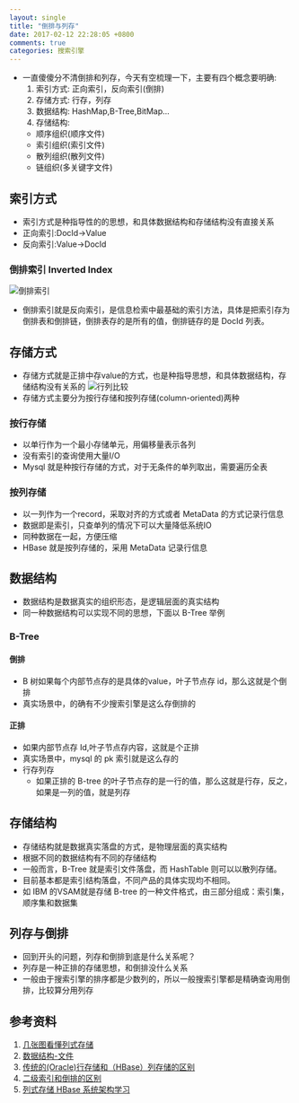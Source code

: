```yaml
---
layout: single
title: "倒排与列存"
date: 2017-02-12 22:28:05 +0800
comments: true
categories: 搜索引擎
---
```

+ 一直傻傻分不清倒排和列存，今天有空梳理一下，主要有四个概念要明确:
  1. 索引方式: 正向索引，反向索引(倒排)
  2. 存储方式: 行存，列存
  3. 数据结构: HashMap,B-Tree,BitMap...
  4. 存储结构: 
  <!--more-->
    + 顺序组织(顺序文件)
    + 索引组织(索引文件)
    + 散列组织(散列文件)
    + 链组织(多关键字文件)

## 索引方式
+ 索引方式是种指导性的的思想，和具体数据结构和存储结构没有直接关系
+ 正向索引:DocId->Value
+ 反向索引:Value->DocId

### 倒排索引 Inverted Index
![倒排索引](https://zos.alipayobjects.com/rmsportal/NuEcaaUjQpwwOEArXoID.png)
+ 倒排索引就是反向索引，是信息检索中最基础的索引方法，具体是把索引存为倒排表和倒排链，倒排表存的是所有的值，倒排链存的是 DocId 列表。

## 存储方式
+ 存储方式就是正排中存value的方式，也是种指导思想，和具体数据结构，存储结构没有关系的
![行列比较](https://zos.alipayobjects.com/rmsportal/XkrgHfcfhjWJbRBVohTq.png)
+ 存储方式主要分为按行存储和按列存储(column-oriented)两种

### 按行存储
+ 以单行作为一个最小存储单元，用偏移量表示各列
+ 没有索引的查询使用大量I/O 
+ Mysql 就是种按行存储的方式，对于无条件的单列取出，需要遍历全表

### 按列存储
+ 以一列作为一个record，采取对齐的方式或者 MetaData 的方式记录行信息
+ 数据即是索引，只查单列的情况下可以大量降低系统IO 
+ 同种数据在一起，方便压缩
+ HBase 就是按列存储的，采用 MetaData 记录行信息

## 数据结构
+ 数据结构是数据真实的组织形态，是逻辑层面的真实结构
+ 同一种数据结构可以实现不同的思想，下面以 B-Tree 举例

### B-Tree
#### 倒排
+ B 树如果每个内部节点存的是具体的value，叶子节点存 id，那么这就是个倒排
+ 真实场景中，的确有不少搜索引擎是这么存倒排的

#### 正排
+ 如果内部节点存 Id,叶子节点存内容，这就是个正排
+ 真实场景中，mysql 的 pk 索引就是这么存的
+ 行存列存
  + 如果正排的 B-tree 的叶子节点存的是一行的值，那么这就是行存，反之，如果是一列的值，就是列存

## 存储结构
+ 存储结构就是数据真实落盘的方式，是物理层面的真实结构
+ 根据不同的数据结构有不同的存储结构
+ 一般而言，B-Tree 就是索引文件落盘，而 HashTable 则可以以散列存储。
+ 目前基本都是索引结构落盘，不同产品的具体实现均不相同。
+ 如 IBM 的VSAM就是存储 B-tree 的一种文件格式，由三部分组成：索引集，顺序集和数据集

## 列存与倒排
+ 回到开头的问题，列存和倒排到底是什么关系呢？
+ 列存是一种正排的存储思想，和倒排没什么关系
+ 一般由于搜索引擎的排序都是少数列的，所以一般搜索引擎都是精确查询用倒排，比较算分用列存

## 参考资料
1. [几张图看懂列式存储](http://www.lai18.com/content/1702672.html)
2. [数据结构-文件](http://student.zjzk.cn/course_ware/data_structure/web/wenjian/wenjian10.4.2.2.htm)
3. [传统的(Oracle)行存储和（HBase）列存储的区别](http://blog.csdn.net/lin434406218/article/details/52354911)
4. [二级索引和倒排的区别](http://stackoverflow.com/questions/19248458/what-is-the-difference-between-a-secondary-index-and-an-inverted-index-in-cassan)
5. [列式存储 HBase 系统架构学习](http://blog.jobbole.com/101011/)